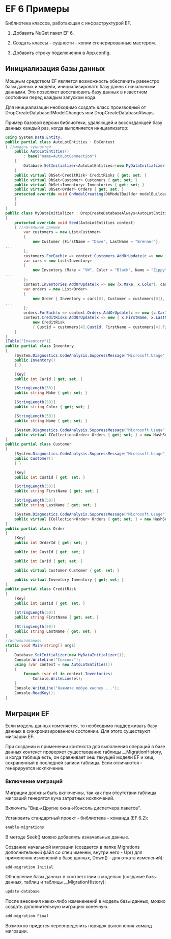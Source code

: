 # EF 6 Примеры

Библиотека классов, работающая с инфраструктурой EF.

1. Добавить NuGet пакет EF 6. 

2. Создать классы - сущности - копии сгенерированные мастером.

3. Добавить строку подключения в App.config.

## Инициализация базы данных

Мощным средством EF является возможность обеспечить равенстро базы данных и модели, инициализировать базу данных начальными данными. Это позволяет восстановить базу данных в известном состоянии перед каждым запуском кода.

Для инициализации необходимо создать класс производный от DropCreateDatabaseIfModelChanges<TContext> или DropCreateDatabaseAlways<TContext>.
    
Пример базовой версии библиотеки, удаляющей и воссоздающей базу данных каждый раз, когда выполняется инициализатор:
```csharp
using System.Data.Entity;
public partial class AutoLotEntities : DbContext
{ //модель сущностей
    public AutoLotEntities()
        : base("name=AutoLotConnection")
    {
        Database.SetInitializer<AutoLotEntities>(new MyDataInitializer());
    }
    public virtual DbSet<CreditRisk> CreditRisks { get; set; }
    public virtual DbSet<Customer> Customers { get; set; }
    public virtual DbSet<Inventory> Inventories { get; set; }
    public virtual DbSet<Order> Orders { get; set; }
    protected override void OnModelCreating(DbModelBuilder modelBuilder)
    {
    }
}
public class MyDataInitializer : DropCreateDatabaseAlways<AutoLotEntities>
{ 
    protected override void Seed(AutoLotEntities context)
    { //начальные данные 
        var customers = new List<Customer>
        {
            new Customer {FirstName = "Dave", LastName = "Brenner"},
...
        };
        customers.ForEach(x => context.Customers.AddOrUpdate(c => new {c.FirstName, c.LastName}, x));
        var cars = new List<Inventory>
        {
            new Inventory {Make = "VW", Color = "Black", Name = "Zippy"},
...
        };
        context.Inventories.AddOrUpdate(x => new {x.Make, x.Color}, cars.ToArray());
        var orders = new List<Order>
        {
            new Order { Inventory = cars[0], Customer = customers[0]},
...
        };
        orders.ForEach(x => context.Orders.AddOrUpdate(c => new {c.CarId, c.CustId}, x));
        context.CreditRisks.AddOrUpdate(x => new { x.FirstName, x.LastName },
            new CreditRisk
            { CustId = customers[4].CustId, FirstName = customers[4].FirstName, LastName = customers[4].LastName, });
    }
}
[Table("Inventory")]
public partial class Inventory
{
    [System.Diagnostics.CodeAnalysis.SuppressMessage("Microsoft.Usage", "CA2214:DoNotCallOverridableMethodsInConstructors")]
    public Inventory()
    { }

    [Key]
    public int CarId { get; set; }

    [StringLength(50)]
    public string Make { get; set; }

    [StringLength(50)]
    public string Color { get; set; }

    [StringLength(50)]
    public string Name { get; set; }

    [System.Diagnostics.CodeAnalysis.SuppressMessage("Microsoft.Usage", "CA2227:CollectionPropertiesShouldBeReadOnly")]
    public virtual ICollection<Order> Orders { get; set; } = new HashSet<Order>();
}
public partial class Customer
{
    [System.Diagnostics.CodeAnalysis.SuppressMessage("Microsoft.Usage", "CA2214:DoNotCallOverridableMethodsInConstructors")]
    public Customer()
    { }

    [Key]
    public int CustId { get; set; }

    [StringLength(50)]
    public string FirstName { get; set; }

    [StringLength(50)]
    public string LastName { get; set; }

    [System.Diagnostics.CodeAnalysis.SuppressMessage("Microsoft.Usage", "CA2227:CollectionPropertiesShouldBeReadOnly")]
    public virtual ICollection<Order> Orders { get; set; } = new HashSet<Order>();
}
public partial class Order
{
    [Key]
    public int OrderId { get; set; }

    public int CustId { get; set; }

    public int CarId { get; set; }

    public virtual Customer Customer { get; set; }

    public virtual Inventory Inventory { get; set; }
}
public partial class CreditRisk
{
    [Key]
    public int CustId { get; set; }

    [StringLength(50)]
    public string FirstName { get; set; }

    [StringLength(50)]
    public string LastName { get; set; }
}
//использование:
static void Main(string[] args)
{
    Database.SetInitializer(new MyDataInitializer());
    Console.WriteLine("Список:");
    using (var context = new AutoLotEntities())
    {
        foreach (var el in context.Inventories)
            Console.WriteLine(el);
    }
    Console.WriteLine("Нажмите любую кнопку ...");
    Console.ReadKey();
}
```

## Миграции EF

Если модель данных изменяется, то необходимо поддерживать базу данных в синхронизированном состоянии. Для этого существуют миграции EF. 

При создании и применении контекста для выполнения операций в базе данных контекст проверяет существование таблицы __MigrationHistory, и когда таблица есть, он сравнивает хеш текущей модели EF и хеш, сохраненный в последней записи таблицы. Если отличаются - генерируется исключение.

### Включение миграций

Миграции должны быть включечны, так как при отсутствии таблицы миграций генерятся куча затратных исключений. 

Включить "Вид->Другие окна->Консоль диспетчера пакетов".

Установить стандартный проект - библиотека - команда (EF 6.2): 
```csharp
enable-migrations
```
В методе Seek() можно добавлять изначальные данные.

Создание начальной миграции (создается в папке Migrations дополнительный файл со спец именем, внутри него - Up() для применения изменений в базе данных, Down() - для отката изменений):
```csharp
add-migration Initial
```

Обновление базы данных в соответствии с моделью (создание базы данных, таблиц и таблицы __MigrationHistory):
```csharp
update-database
```

После внесения каких-либо измененений в модель базы данных, можно создать дополнительную миграцию конечную.
```csharp
add-migration Final
```

Возможно придется переопределить порядок выполнения команд миграции.

